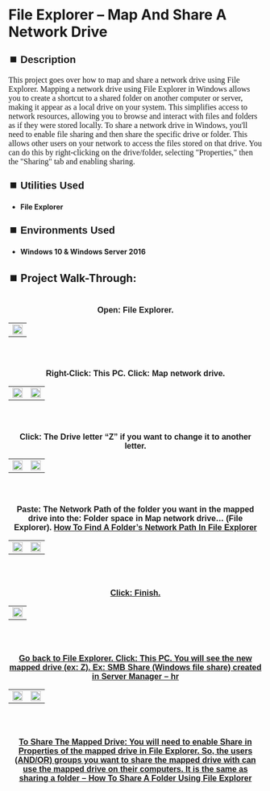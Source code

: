 <h1>File Explorer – Map And Share A Network Drive</h1>


<h2 style="font-family: Arial, sans-serif; font-size: 20px; font-weight: bold; margin-top: 24px; margin-bottom: 12px;">
⏹️ Description</h2>

<p style="font-family: Georgia, serif; font-size: 16px; margin-top: 12px; margin-bottom: 12px;">
This project goes over how to map and share a network drive using File Explorer. Mapping a network drive using File Explorer in Windows allows you to create a shortcut to a shared folder on another computer or server, making it appear as a local drive on your system. This simplifies access to network resources, allowing you to browse and interact with files and folders as if they were stored locally.  To share a network drive in Windows, you'll need to enable file sharing and then share the specific drive or folder. This allows other users on your network to access the files stored on that drive. You can do this by right-clicking on the drive/folder, selecting "Properties," then the "Sharing" tab and enabling sharing. 
</b>



<h2 style="font-family: Arial, sans-serif; font-size: 20px; font-weight: bold; margin-top: 24px; margin-bottom: 12px;">
⏹️ Utilities Used</h2>
  
<p style="font-family: Georgia, serif; font-size: 16px; margin-top: 12px; margin-bottom: 12px;">
 
 - <b>File Explorer</b>



<h2 style="font-family: Arial, sans-serif; font-size: 20px; font-weight: bold; margin-top: 24px; margin-bottom: 12px;"> 
⏹️ Environments Used </h2>

<p style="font-family: Georgia, serif; font-size: 16px; margin-top: 12px; margin-bottom: 12px;">
 
- <b>Windows 10 & Windows Server 2016</b>



<h2 style="font-family: Arial, sans-serif; font-size: 20px; font-weight: bold; margin-top: 24px; margin-bottom: 12px;"> 
<h2>
⏹️ Project Walk-Through:</h2>
 <br/>

<div style="text-align:center;">
  <span style="font-family: Arial, sans-serif; font-size: 16px;"><b>Open: File Explorer.</b></span>  
<br/>

<table>
  <tr>
    <td><img src="https://imgur.com/zy3Tjke.png" height="50%" width="100%" /></td>
  </tr>
</table>

<br /><br />


<div style="text-align:center;">
  <span style="font-family: Arial, sans-serif; font-size: 16px;"><b>Right-Click: This PC.  Click: Map network drive.</b></span>  
<br/>

<table>
  <tr>
    <td><img src="https://imgur.com/FZA45h2.png" height="50%" width="100%" /></td>
    <td><img src="https://imgur.com/lFZa9pg.png" height="50%" width="100%" /></td>
  </tr>
</table>

<br /><br />


<div style="text-align:center;">
  <span style="font-family: Arial, sans-serif; font-size: 16px;"><b>Click: The Drive letter “Z” if you want to change it to another letter.</b></span>  
<br/>

<table>
  <tr>
    <td><img src="https://imgur.com/eRdwyoC.png" height="50%" width="100%" /></td>
    <td><img src="https://imgur.com/nK4fpEI.png" height="50%" width="100%" /></td>
  </tr>
</table>

<br /><br />


<div style="text-align:center;">
  <span style="font-family: Arial, sans-serif; font-size: 16px;"><b>Paste: The Network Path of the folder you want in the mapped drive into the: Folder space in Map network drive… (File Explorer).  <a href="https://github.com/RashadHagen/File-Explorer-Share-A-Folder-Using-A-File-Explorer-Network-Path" style="font-family: Arial, sans-serif; font-size: 16px; font-weight: bold;">How To Find A Folder’s Network Path In File Explorer</b></span>  
<br/>

<table>
  <tr>
    <td><img src="https://imgur.com/DuUxHGR.png" height="100%" width="100%" /></td>
    <td><img src="https://imgur.com/pZdBPpt.png" height="100%" width="100%" /></td>
  </tr>
</table>

<br /><br />


<div style="text-align:center;">
  <span style="font-family: Arial, sans-serif; font-size: 16px;"><b>Click: Finish.</b></span>  
<br/>

<table>
  <tr>
    <td><img src="https://imgur.com/8NQwwlo.png" height="50%" width="100%" /></td>
  </tr>
</table>

<br /><br />


<div style="text-align:center;">
  <span style="font-family: Arial, sans-serif; font-size: 16px;"><b>Go back to File Explorer.  Click: This PC.  You will see the new mapped drive (ex: Z).  Ex: SMB Share (Windows file share) created in Server Manager – hr</b></span>  
<br/>

<table>
  <tr>
    <td><img src="https://imgur.com/hQh0dD5.png" height="50%" width="100%" /></td>
    <td><img src="https://imgur.com/RGcUNTo.png" height="50%" width="100%" /></td>
  </tr>
</table>

<br /><br />


<div style="text-align:center;">
  <span style="font-family: Arial, sans-serif; font-size: 16px;"><b>To Share The Mapped Drive: You will need to enable Share in Properties of the mapped drive in File Explorer.  So, the users  (AND/OR)  groups you want to share the mapped drive with can use the mapped drive on their computers.  It is the same as sharing a folder –   <a href="https://github.com/RashadHagen/File-Explorer-Share-A-Folder-Using-A-File-Explorer-Network-Path" style="font-family: Arial, sans-serif; font-size: 16px; font-weight: bold;">How To Share A Folder Using File Explorer</b></span>  
<br/>
